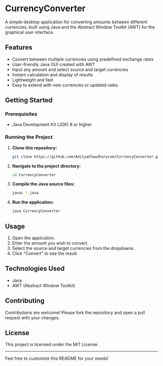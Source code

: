 # CurrencyConverter

A simple desktop application for converting amounts between different currencies, built using Java and the Abstract Window Toolkit (AWT) for the graphical user interface.

## Features

- Convert between multiple currencies using predefined exchange rates
- User-friendly Java GUI created with AWT
- Input any amount and select source and target currencies
- Instant calculation and display of results
- Lightweight and fast
- Easy to extend with new currencies or updated rates

## Getting Started

### Prerequisites

- Java Development Kit (JDK) 8 or higher

### Running the Project

1. **Clone this repository:**
   ```sh
   git clone https://github.com/AdityaChaudharycom/CurrencyConverter.git
   ```
2. **Navigate to the project directory:**
   ```sh
   cd CurrencyConverter
   ```
3. **Compile the Java source files:**
   ```sh
   javac *.java
   ```
4. **Run the application:**
   ```sh
   java CurrencyConverter
   ```

## Usage

1. Open the application.
2. Enter the amount you wish to convert.
3. Select the source and target currencies from the dropdowns.
4. Click "Convert" to see the result.

## Technologies Used

- Java
- AWT (Abstract Window Toolkit)

## Contributing

Contributions are welcome! Please fork the repository and open a pull request with your changes.

## License

This project is licensed under the MIT License.

---

Feel free to customize this README for your needs!
